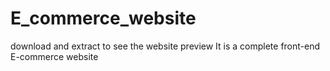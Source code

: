 # E_commerce_website
download and extract to see the website preview
It is a complete front-end E-commerce website
